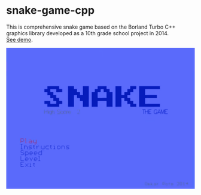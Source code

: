 # snake-game-cpp

This is comprehensive snake game based on the Borland Turbo C++ graphics library developed as a 10th grade school project in 2014. <br/>
[See demo](https://www.youtube.com/watch?v=JVDNe5uYARo).

[![IMAGE ALT TEXT HERE](/assets/snake_screenshot.png)](https://www.youtube.com/watch?v=JVDNe5uYARo)
